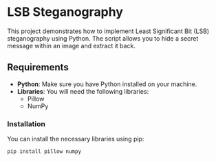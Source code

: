 # LSB Steganography

This project demonstrates how to implement Least Significant Bit (LSB) steganography using Python. The script allows you to hide a secret message within an image and extract it back.

## Requirements

- **Python**: Make sure you have Python installed on your machine.
- **Libraries**: You will need the following libraries:
  - Pillow
  - NumPy

### Installation

You can install the necessary libraries using pip:

```bash
pip install pillow numpy
